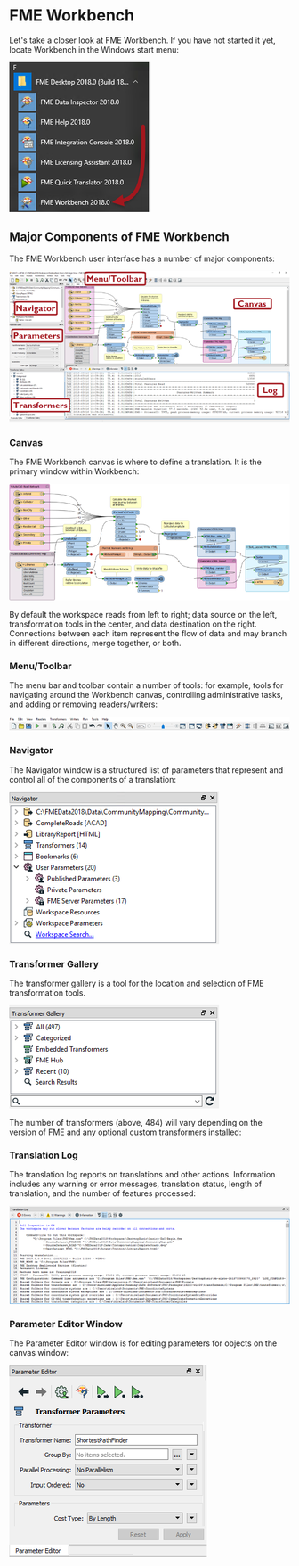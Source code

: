# FME Workbench

Let's take a closer look at FME Workbench. If you have not started it yet, locate Workbench in the Windows start menu:

![](./Images/Img1.005.StartingWorkbench.png)

## Major Components of FME Workbench ##

The FME Workbench user interface has a number of major components:

![](./Images/Img1.006.WorkbenchInterface.png)

### Canvas ###

The FME Workbench canvas is where to define a translation. It is the primary window within Workbench:

![](./Images/Img1.007.WorkbenchCanvas.png)

By default the workspace reads from left to right; data source on the left, transformation tools in the center, and data destination on the right. Connections between each item represent the flow of data and may branch in different directions, merge together, or both.

### Menu/Toolbar ###

The menu bar and toolbar contain a number of tools: for example, tools for navigating around the Workbench canvas, controlling administrative tasks, and adding or removing readers/writers:

![](./Images/Img1.008.WorkbenchInterfaceMenuToolbar.png)

### Navigator ###

The Navigator window is a structured list of parameters that represent and control all of the components of a translation:

![](./Images/Img1.009.WorkbenchNavigator.png)

### Transformer Gallery ###

The transformer gallery is a tool for the location and selection of FME transformation tools.

![](./Images/Img1.010.WorkbenchGallery.png)

The number of transformers (above, 484) will vary depending on the version of FME and any optional custom transformers installed:

### Translation Log ###

The translation log reports on translations and other actions. Information includes any warning or error messages, translation status, length of translation, and the number of features processed:

![](./Images/Img1.011.WorkbenchLog.png)

### Parameter Editor Window ###

The Parameter Editor window is for editing parameters for objects on the canvas window:

![](./Images/Img1.013.ParameterEditor.png)
